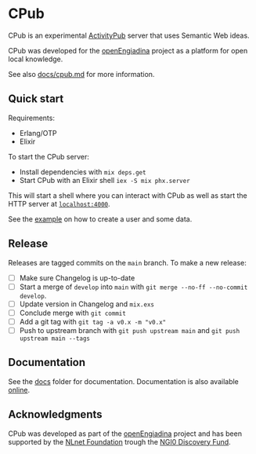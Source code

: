 <!--
SPDX-FileCopyrightText: 2020 pukkamustard <pukkamustard@posteo.net>

SPDX-License-Identifier: CC0-1.0
-->

# CPub

CPub is an experimental [ActivityPub](https://www.w3.org/TR/activitypub/) server that uses Semantic Web ideas.

CPub was developed for the [openEngiadina](https://openengiadina.net) project as a platform for open local knowledge.

See also [docs/cpub.md](docs/cpub.md) for more information.

## Quick start

Requirements:

  - Erlang/OTP
  - Elixir

To start the CPub server:

  * Install dependencies with `mix deps.get`
  * Start CPub with an Elixir shell `iex -S mix phx.server`

This will start a shell where you can interact with CPub as well as start the
HTTP server at [`localhost:4000`](http://localhost:4000/public).

See the [example](docs/demo.org) on how to create a user and some data.

## Release

Releases are tagged commits on the `main` branch. To make a new release:

- [ ] Make sure Changelog is up-to-date
- [ ] Start a merge of `develop` into `main` with `git merge --no-ff --no-commit develop`. 
- [ ] Update version in Changelog and `mix.exs`
- [ ] Conclude merge with `git commit`
- [ ] Add a git tag with `git tag -a v0.x -m "v0.x"`
- [ ] Push to upstream branch with `git push upstream main` and `git push upstream main --tags`
## Documentation

See the [docs](docs/) folder for documentation. Documentation is also available [online](https://openengiadina.codeberg.page/cpub).

## Acknowledgments

CPub was developed as part of the [openEngiadina](https://openengiadina.net) project and has been supported by the [NLnet Foundation](https://nlnet.nl/) trough the [NGI0 Discovery Fund](https://nlnet.nl/discovery/).
